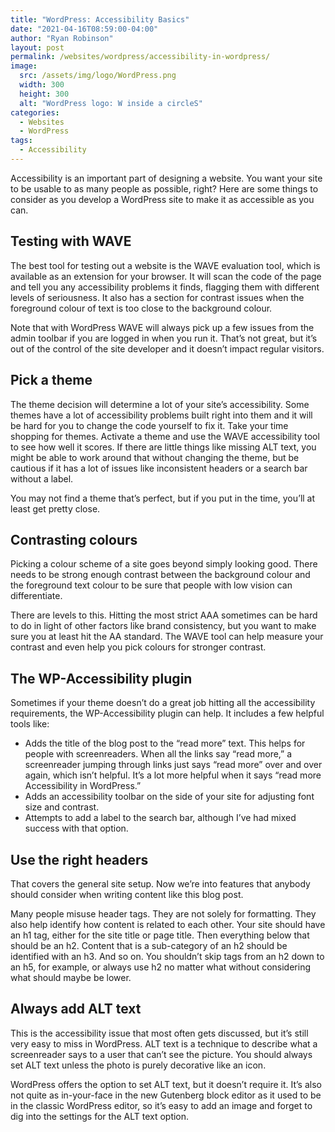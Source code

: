 ```yaml
---
title: "WordPress: Accessibility Basics"
date: "2021-04-16T08:59:00-04:00"
author: "Ryan Robinson"
layout: post
permalink: /websites/wordpress/accessibility-in-wordpress/
image:
  src: /assets/img/logo/WordPress.png
  width: 300
  height: 300
  alt: "WordPress logo: W inside a circleS"
categories:
  - Websites
  - WordPress
tags:
  - Accessibility
---
```


Accessibility is an important part of designing a website. You want your site to be usable to as many people as possible, right? Here are some things to consider as you develop a WordPress site to make it as accessible as you can.

## Testing with WAVE

The best tool for testing out a website is the WAVE evaluation tool, which is available as an extension for your browser. It will scan the code of the page and tell you any accessibility problems it finds, flagging them with different levels of seriousness. It also has a section for contrast issues when the foreground colour of text is too close to the background colour.

Note that with WordPress WAVE will always pick up a few issues from the admin toolbar if you are logged in when you run it. That’s not great, but it’s out of the control of the site developer and it doesn’t impact regular visitors.

## Pick a theme

The theme decision will determine a lot of your site’s accessibility. Some themes have a lot of accessibility problems built right into them and it will be hard for you to change the code yourself to fix it. Take your time shopping for themes. Activate a theme and use the WAVE accessibility tool to see how well it scores. If there are little things like missing ALT text, you might be able to work around that without changing the theme, but be cautious if it has a lot of issues like inconsistent headers or a search bar without a label.

You may not find a theme that’s perfect, but if you put in the time, you’ll at least get pretty close.

## Contrasting colours

Picking a colour scheme of a site goes beyond simply looking good. There needs to be strong enough contrast between the background colour and the foreground text colour to be sure that people with low vision can differentiate.

There are levels to this. Hitting the most strict AAA sometimes can be hard to do in light of other factors like brand consistency, but you want to make sure you at least hit the AA standard. The WAVE tool can help measure your contrast and even help you pick colours for stronger contrast.

## The WP-Accessibility plugin

Sometimes if your theme doesn’t do a great job hitting all the accessibility requirements, the WP-Accessibility plugin can help. It includes a few helpful tools like:

- Adds the title of the blog post to the “read more” text. This helps for people with screenreaders. When all the links say “read more,” a screenreader jumping through links just says “read more” over and over again, which isn’t helpful. It’s a lot more helpful when it says “read more Accessibility in WordPress.”
- Adds an accessibility toolbar on the side of your site for adjusting font size and contrast.
- Attempts to add a label to the search bar, although I’ve had mixed success with that option.

## Use the right headers

That covers the general site setup. Now we’re into features that anybody should consider when writing content like this blog post.

Many people misuse header tags. They are not solely for formatting. They also help identify how content is related to each other. Your site should have an h1 tag, either for the site title or page title. Then everything below that should be an h2. Content that is a sub-category of an h2 should be identified with an h3. And so on. You shouldn’t skip tags from an h2 down to an h5, for example, or always use h2 no matter what without considering what should maybe be lower.

## Always add ALT text

This is the accessibility issue that most often gets discussed, but it’s still very easy to miss in WordPress. ALT text is a technique to describe what a screenreader says to a user that can’t see the picture. You should always set ALT text unless the photo is purely decorative like an icon.

WordPress offers the option to set ALT text, but it doesn’t require it. It’s also not quite as in-your-face in the new Gutenberg block editor as it used to be in the classic WordPress editor, so it’s easy to add an image and forget to dig into the settings for the ALT text option.
